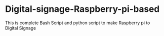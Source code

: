 # Digital-signage-Raspberry-pi-based
This is complete Bash Script and python script to make Raspberry pi to Digital Signage
